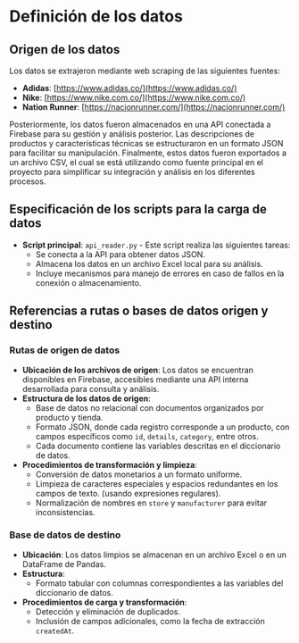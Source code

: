 # Definición de los datos

## Origen de los datos

Los datos se extrajeron mediante web scraping de las siguientes fuentes:

- **Adidas**: [https://www.adidas.co/](https://www.adidas.co/)  
- **Nike**: [https://www.nike.com.co/](https://www.nike.com.co/)  
- **Nation Runner**: [https://nacionrunner.com/](https://nacionrunner.com/)  

Posteriormente, los datos fueron almacenados en una API conectada a Firebase para su gestión y análisis posterior. Las descripciones de productos y características técnicas se estructuraron en un formato JSON para facilitar su manipulación. Finalmente, estos datos fueron exportados a un archivo CSV, el cual se está utilizando como fuente principal en el proyecto para simplificar su integración y análisis en los diferentes procesos.

## Especificación de los scripts para la carga de datos

- **Script principal**: `api_reader.py` - Este script realiza las siguientes tareas:
  - Se conecta a la API para obtener datos JSON.
  - Almacena los datos en un archivo Excel local para su análisis.
  - Incluye mecanismos para manejo de errores en caso de fallos en la conexión o almacenamiento.

## Referencias a rutas o bases de datos origen y destino

### Rutas de origen de datos

- **Ubicación de los archivos de origen**: Los datos se encuentran disponibles en Firebase, accesibles mediante una API interna desarrollada para consulta y análisis.
- **Estructura de los datos de origen**:
  - Base de datos no relacional con documentos organizados por producto y tienda.
  - Formato JSON, donde cada registro corresponde a un producto, con campos específicos como `id`, `details`, `category`, entre otros.
  - Cada documento contiene las variables descritas en el diccionario de datos.
- **Procedimientos de transformación y limpieza**: 
  - Conversión de datos monetarios a un formato uniforme.
  - Limpieza de caracteres especiales y espacios redundantes en los campos de texto. (usando expresiones regulares).
  - Normalización de nombres en `store` y `manufacturer` para evitar inconsistencias.

### Base de datos de destino

- **Ubicación**: Los datos limpios se almacenan en un archivo Excel o en un DataFrame de Pandas.
- **Estructura**:
  - Formato tabular con columnas correspondientes a las variables del diccionario de datos.
- **Procedimientos de carga y transformación**:
  - Detección y eliminación de duplicados.
  - Inclusión de campos adicionales, como la fecha de extracción `createdAt`.